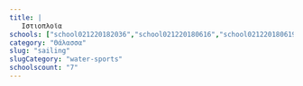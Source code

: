 ```yaml
---
title: |
   Ιστιοπλοϊα
schools: ["school021220182036","school021220180616","school021220180619","","school021220182120","school021220181715",""]
category: "Θάλασσα"
slug: "sailing"
slugCategory: "water-sports"
schoolscount: "7"
---
```


